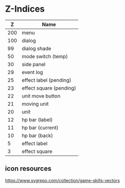 # Z-Indices

| Z   | Name                    |
| --- | ----------------------- |
| 200 | menu                    |
| 100 | dialog                  |
| 99  | dialog shade            |
| 50  | mode switch (temp)      |
| 30  | side panel              |
| 29  | event log               |
| 25  | effect label (pending)  |
| 23  | effect square (pending) |
| 22  | unit move button        |
| 21  | moving unit             |
| 20  | unit                    |
| 12  | hp bar (label)          |
| 11  | hp bar (current)        |
| 10  | hp bar (back)           |
| 5   | effect label            |
| 3   | effect square           |

## icon resources

https://www.svgrepo.com/collection/game-skills-vectors
